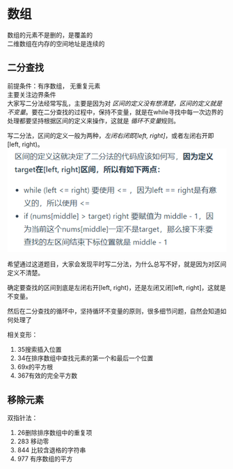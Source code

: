 # 数组

数组的元素不是删的，是覆盖的  
二维数组在内存的空间地址是连续的  

## 二分查找

前提条件：有序数组， 无重复元素  
主要关注边界条件  
大家写二分法经常写乱，主要是因为对 *区间的定义没有想清楚，区间的定义就是不变量*。要在二分查找的过程中，保持不变量，就是在while寻找中每一次边界的处理都要坚持根据区间的定义来操作，这就是 *循环不变量*规则。

写二分法，区间的定义一般为两种，*左闭右闭即[left, right]*，或者左闭右开即[left, right)。  
![1](images/2022-06-04-08-24-29.png)  

希望通过这道题目，大家会发现平时写二分法，为什么总写不好，就是因为对区间定义不清楚。

确定要查找的区间到底是左闭右开[left, right)，还是左闭又闭[left, right]，这就是不变量。

然后在二分查找的循环中，坚持循环不变量的原则，很多细节问题，自然会知道如何处理了

相关变形：  

1. 35搜索插入位置  
2. 34在排序数组中查找元素的第一个和最后一个位置  
3. 69x的平方根  
4. 367有效的完全平方数  

## 移除元素

双指针法：  

1. 26删除排序数组中的重复项  
2. 283 移动零  
3. 844 比较含退格的字符串  
4. 977 有序数组的平方